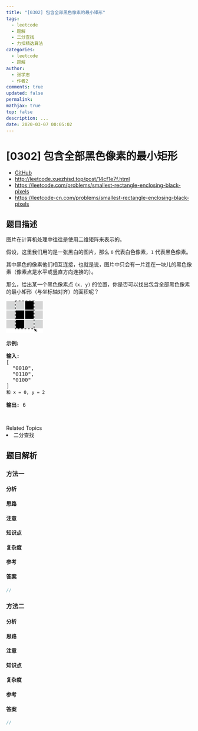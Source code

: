 ```yaml
---
title: "[0302] 包含全部黑色像素的最小矩形"
tags:
  - leetcode
  - 题解
  - 二分查找
  - 力扣精选算法
categories:
  - leetcode
  - 题解
author:
  - 张学志
  - 作者2
comments: true
updated: false
permalink:
mathjax: true
top: false
description: ...
date: 2020-03-07 00:05:02
---
```



# [0302] 包含全部黑色像素的最小矩形
* [GitHub](https://github.com/algoboy101/LeetCodeCrowdsource/tree/master/_posts/QA/%5B0302%5D%20%E5%8C%85%E5%90%AB%E5%85%A8%E9%83%A8%E9%BB%91%E8%89%B2%E5%83%8F%E7%B4%A0%E7%9A%84%E6%9C%80%E5%B0%8F%E7%9F%A9%E5%BD%A2.md)
* http://leetcode.xuezhisd.top/post/14cf1e7f.html
* https://leetcode.com/problems/smallest-rectangle-enclosing-black-pixels
* https://leetcode-cn.com/problems/smallest-rectangle-enclosing-black-pixels


## 题目描述

<p>图片在计算机处理中往往是使用二维矩阵来表示的。</p>

<p>假设，这里我们用的是一张黑白的图片，那么&nbsp;<code>0</code>&nbsp;代表白色像素，<code>1</code>&nbsp;代表黑色像素。</p>

<p>其中黑色的像素他们相互连接，也就是说，图片中只会有一片连在一块儿的黑色像素（像素点是水平或竖直方向连接的）。</p>

<p>那么，给出某一个黑色像素点&nbsp;<code>(x, y)</code>&nbsp;的位置，你是否可以找出包含全部黑色像素的最小矩形（与坐标轴对齐）的面积呢？</p>

<p><img src="https://raw.githubusercontent.com/algoboy101/LeetCodeCrowdsource/master/imgs/302_smallest_rectangle_enclosing_black_pixels.png" style="width: 100px;"></p>

<p><strong>示例:</strong></p>

<pre><strong>输入:</strong>
[
  &quot;0010&quot;,
  &quot;0110&quot;,
  &quot;0100&quot;
]
<code>和 x = 0, </code><code>y = 2</code>

<strong>输出:</strong> 6
</pre>

<p>&nbsp;</p>
<div><div>Related Topics</div><div><li>二分查找</li></div></div>


## 题目解析


### 方法一

#### 分析

#### 思路

#### 注意

#### 知识点

#### 复杂度

#### 参考

#### 答案

```cpp
//
```


### 方法二

#### 分析

#### 思路

#### 注意

#### 知识点

#### 复杂度

#### 参考

#### 答案

```cpp
//
```


